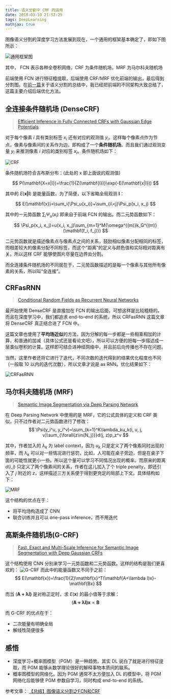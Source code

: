 ```yaml
---
title: 语义分割中 CRF 的运用
date: 2018-03-10 21:52:25
tags: DeepLearning
mathjax: true
---
```

图像语义分割的深度学习方法发展到现在，一个通用的框架基本确定了，即如下图所示：

![通用框架图][1]

其中， FCN 表示各种全卷积网络，CRF 为条件随机场，MRF 为马尔科夫随机场

前端使用 FCN 进行特征粗提取，后端使用 CRF/MRF 优化前端的输出，最后得到分割图。在[前一篇](http://guoxs.github.io/Blog/2018/02/06/deep-learning-limu-note08/#more)关于语义分割的总结中，我已经把前端的不同架构大致总结了，这篇主要介绍后端优化方法。
<!--more-->
## 全连接条件随机场 (DenseCRF)
>[Efficient Inference in Fully Connected CRFs with Gaussian Edge Potentials](https://papers.nips.cc/paper/4296-efficient-inference-in-fully-connected-crfs-with-gaussian-edge-potentials.pdf)

对于每个像素 $i$ 具有类别标签 $x_i$ 还有对应的观测值 $y_i$，这样每个像素点作为节点，像素与像素间的关系作为边，即构成了一个**条件随机场**。而且我们通过观测变量 $y_i$ 来推测像素 $i$ 对应的类别标签 $x_i$。条件随机场如下：

![CRF][2]

条件随机场符合吉布斯分布：(此处的 x 即上面说的观测值)

$$
P(\mathbf{X=x|I})=\frac{1}{Z(\mathbf{I})}\exp(-E(\mathbf{x|I}))
$$

其中的 $E(\mathbf{x|I})$ 是能量函数，为了简便，以下省略全局观测 $\mathbf{I}$：

$$
E(\mathbf{x})=\sum_i{\Psi_u(x_i)}+\sum_{i\<j}\Psi_p(x_i, x_j)
$$

其中的一元势函数 $\sum_i{\Psi_u(x_i)}$ 即来自于前端 FCN 的输出。而二元势函数如下：

$$
\Psi_p(x_i, x_j)=u(x_i, x_j)\sum_{m=1}^M{\omega^{(m)}k_G^{(m)}(\mathbf{f_i, f_j)}}
$$

二元势函数就是描述像素点与像素点之间的关系，鼓励相似像素分配相同的标签，而相差较大的像素分配不同标签，而这个“距离”的定义与颜色值和实际相对距离有关。所以这样 CRF 能够使图片尽量在边界处分割。

而全连接条件随机场的不同就在于，二元势函数描述的是每一个像素与其他所有像素的关系，所以叫“全连接”。

## CRFasRNN
>[Conditional Random Fields as Recurrent Neural Networks](https://arxiv.org/pdf/1502.03240.pdf)

最开始使用 DenseCRF 是直接加在 FCN 的输出后面，可想这样是比较粗糙的。而且在深度学习中，我们都追求 end-to-end 的系统，所以 CRFasRNN 这篇文章将 DenseCRF 真正结合进了 FCN 中。

这篇文章也使用了**平均场近似**的方法，因为分解的每一步都是一些相乘相加的计算，和普通的加减（具体公式还是看论文吧），所以可以方便的把每一步描述成一层类似卷积的计算。这样即可结合进神经网络中，并且前后向传播也不存在问题。

当然，这里作者还将它进行了迭代，不同次数的迭代得到的结果优化程度也不同（一般取 10 以内的迭代次数），所以文章才说是 as RNN。优化结果如下：

![CRFasRNN][3]

## 马尔科夫随机场 (MRF)
>[Semantic Image Segmentation via Deep Parsing Network](https://arxiv.org/pdf/1509.02634.pdf)

在 Deep Parsing Network 中使用的是 MRF，它的公式具体的定义和 CRF 类似，只不过作者对二元势函数进行了修改：
$$
\Psi(y_i^u, y_i^v)=\sum_{k=1}^K\lambda_ku_k(i, u, j, v)\sum_{\forall{z\in{N_j}}}d(j, z)p_z^v
$$

其中，作者加入的 $\lambda_k$ 为 label context，因为 $u_k$ 只是定义了两个像素同时出现的频率，而 $\lambda_k$ 可以对一些情况进行惩罚，比如，人可能在桌子旁边，但是在桌子下面的可能性就更小一些。所以这个量可以学习不同情况出现的概率。而原来的距离 $d(i,j)$ 只定义了两个像素间的关系，作者在这儿加入了个 triple penalty，即还引入了 $j$ 附近的 $z$，这样描述三方关系便于得到更充足的局部上下文。具体结构如下：

![MRF][4]

这个结构的优点在于：

- 将平均场构造成了 CNN
- 联合训练并且可以 one-pass inference，而不用迭代


## 高斯条件随机场(G-CRF)
>[Fast, Exact and Multi-Scale Inference for Semantic Image Segmentation with Deep Gaussian CRFs](https://arxiv.org/pdf/1603.08358v1.pdf)

这个结构使用 CNN 分别来学习一元势函数和二元势函数。这样的结构是我们更喜欢的：
![G-CRF][5]
而此中的能量函数又不同于之前：
$$
E(\mathbf{x})=\frac{1}{2}\mathbf{x}^T(\mathbf{A+\lambda I)x}-\mathbf{Bx}
$$

而当 $(\mathbf{A+\lambda I)}$ 是对称正定时，求 $E(\mathbf{x})$ 的最小值等于求解：
$$
(\mathbf{A+\lambda I)x}=\mathbf{B}
$$

而 G-CRF 的优点在于：

- 二次能量有明确全局
- 解线性简便很多


## 感悟

- 深度学习+概率图模型（PGM）是一种趋势。其实 DL 说白了就是进行特征提取，而 PGM 能够从数学理论很好的解释事物本质间的联系。
- 概率图模型的网络化。因为 PGM 通常不太方便加入 DL 的模型中，将 PGM 网络化后能够使 PGM 参数自学习，同时构成 end-to-end 的系统。


参考文章：
[【总结】图像语义分割之FCN和CRF](https://zhuanlan.zhihu.com/p/22308032)

[1]: CRF01.jpg
[2]: CRF02.jpg
[3]: CRF03.png
[4]: CRF04.png
[5]: CRF05.png
